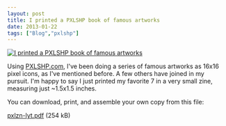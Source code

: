 ```yaml
---
layout: post
title: I printed a PXLSHP book of famous artworks
date: 2013-01-22
tags: ["Blog","pxlshp"]
---
```


[![I printed a PXLSHP book of famous artworks](8403718689_d6a8fe58bf.jpg)](http://www.flickr.com/photos/jeffreywarren/8403718689/ "I printed a PXLSHP book of famous artworks by jeferonix, on Flickr")

Using [PXLSHP.com](http://pxlshp.com), I've been doing a series of famous artworks as 16x16 pixel icons, as I've mentioned before. A few others have joined in my pursuit. I'm happy to say I just printed my favorite 7 in a very small zine, measuring just ~1.5x1.5 inches.

You can download, print, and assemble your own copy from this file:

[pxlzn-lyt.pdf](http://unterbahn.com/wp-content/uploads/2013/01/pxlzn-lyt.pdf) (254 kB)
